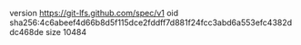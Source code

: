 version https://git-lfs.github.com/spec/v1
oid sha256:4c6abeef4d66b8d5f115dce2fddff7d881f24fcc3abd6a553efc4382ddc468de
size 10484
